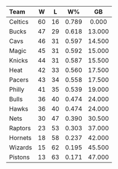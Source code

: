 | Team                             |  W  |  L  |  W%   |   GB   |
|:---------------------------------|:---:|:---:|:-----:|:------:|
| [](/r/bostonceltics) Celtics     | 60  | 16  | 0.789 | 0.000  |
| [](/r/mkebucks) Bucks            | 47  | 29  | 0.618 | 13.000 |
| [](/r/clevelandcavs) Cavs        | 46  | 31  | 0.597 | 14.500 |
| [](/r/orlandomagic) Magic        | 45  | 31  | 0.592 | 15.000 |
| [](/r/nyknicks) Knicks           | 44  | 31  | 0.587 | 15.500 |
| [](/r/heat) Heat                 | 42  | 33  | 0.560 | 17.500 |
| [](/r/pacers) Pacers             | 43  | 34  | 0.558 | 17.500 |
| [](/r/sixers) Philly             | 41  | 35  | 0.539 | 19.000 |
| [](/r/chicagobulls) Bulls        | 36  | 40  | 0.474 | 24.000 |
| [](/r/atlantahawks) Hawks        | 36  | 40  | 0.474 | 24.000 |
| [](/r/gonets) Nets               | 30  | 47  | 0.390 | 30.500 |
| [](/r/torontoraptors) Raptors    | 23  | 53  | 0.303 | 37.000 |
| [](/r/charlottehornets) Hornets  | 18  | 58  | 0.237 | 42.000 |
| [](/r/washingtonwizards) Wizards | 15  | 62  | 0.195 | 45.500 |
| [](/r/detroitpistons) Pistons    | 13  | 63  | 0.171 | 47.000 |